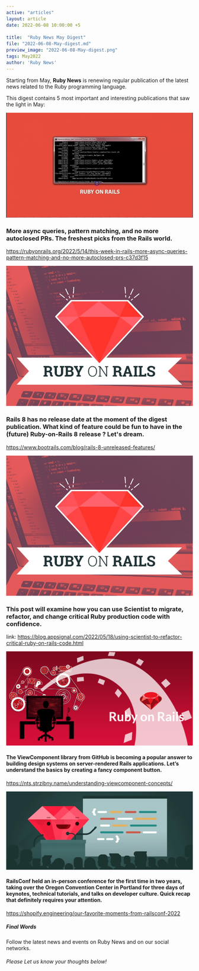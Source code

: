 ```yaml
---
active: "articles"
layout: article
date: 2022-06-08 10:00:00 +5

title:  "Ruby News May Digest"
file: "2022-06-08-May-digest.md"
preview_image: "2022-06-08-May-digest.png"
tags: May2022
author: 'Ruby News'
---
```


Starting from May, **Ruby News** is renewing regular publication of the latest news related to the Ruby programming language.

This digest contains 5 most important and interesting publications that saw the light in May:

![execution strategy](/post_images/2022-05-16/2022-05-16-More-async-queries,-pattern-matching-and-no-more-autoclosed-PRs.jpg) 
### More async queries, pattern matching, and no more autoclosed PRs. The freshest picks from the Rails world.
https://rubyonrails.org/2022/5/14/this-week-in-rails-more-async-queries-pattern-matching-and-no-more-autoclosed-prs-c37d3f15

![execution strategy](/post_images/2022-05-25/2022-05-25-Rails-8-unreleased-features.jpeg) 
###  Rails 8 has no release date at the moment of the digest publication. What kind of feature could be fun to have in the (future) Ruby-on-Rails 8 release ? Let's dream.
https://www.bootrails.com/blog/rails-8-unreleased-features/

![execution strategy](/post_images/2022-05-25/2022-05-25-Rails-8-unreleased-features.jpeg) 
###  This post will examine how you can use Scientist to migrate, refactor, and change critical Ruby production code with confidence.
link: https://blog.appsignal.com/2022/05/18/using-scientist-to-refactor-critical-ruby-on-rails-code.html

![execution strategy](/post_images/2022-05-23/2022-05-23-Understanding-ViewComponent-concepts.jpg) 
####  The ViewComponent library from GitHub is becoming a popular answer to building design systems on server-rendered Rails applications. Let’s understand the basics by creating a fancy component button.
https://nts.strzibny.name/understanding-viewcomponent-concepts/

![execution strategy](/post_images/2022-05-31/2022-05-31-Favorite-Moments-From-RailsConf-2022.jpg) 
####  RailsConf held an in-person conference for the first time in two years, taking over the Oregon Convention Center in Portland for three days of keynotes, technical tutorials, and talks on developer culture. Quick recap that definitely requires your attention. 
https://shopify.engineering/our-favorite-moments-from-railsconf-2022

##### Final Words

Follow the latest news and events on Ruby News and on our social networks.

###### Please Let us know your thoughts below!
